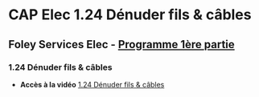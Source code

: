 # CAP Elec 1.24 Dénuder fils & câbles
## Foley Services Elec - [Programme 1ère partie](../1ere_partie/README.md)

### 1.24 Dénuder fils & câbles

- **Accès à la vidéo** [1.24 Dénuder fils & câbles](https://youtu.be/eELPhmZnZrU)

#### 